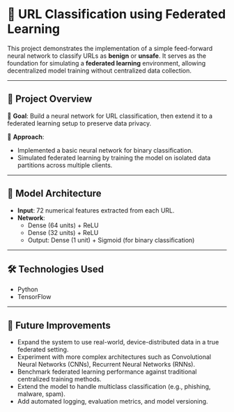# 🔐 URL Classification using Federated Learning

This project demonstrates the implementation of a simple feed-forward neural network to classify URLs as **benign** or **unsafe**. It serves as the foundation for simulating a **federated learning** environment, allowing decentralized model training without centralized data collection.

---

## 🚀 Project Overview

🔸 **Goal**: Build a neural network for URL classification, then extend it to a federated learning setup to preserve data privacy.

🔸 **Approach**:
- Implemented a basic neural network for binary classification.
- Simulated federated learning by training the model on isolated data partitions across multiple clients.

---

## 🧠 Model Architecture

- **Input**: 72 numerical features extracted from each URL.
- **Network**:
  - Dense (64 units) + ReLU
  - Dense (32 units) + ReLU
  - Output: Dense (1 unit) + Sigmoid (for binary classification)

---

## 🛠 Technologies Used

- Python
- TensorFlow
---

## 🔮 Future Improvements

- Expand the system to use real-world, device-distributed data in a true federated setting.
- Experiment with more complex architectures such as Convolutional Neural Networks (CNNs), Recurrent Neural Networks (RNNs).
- Benchmark federated learning performance against traditional centralized training methods.
- Extend the model to handle multiclass classification (e.g., phishing, malware, spam).
- Add automated logging, evaluation metrics, and model versioning.

